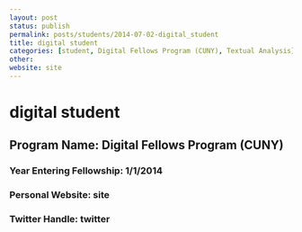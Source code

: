 ```yaml
---
layout: post
status: publish
permalink: posts/students/2014-07-02-digital_student
title: digital student
categories: [student, Digital Fellows Program (CUNY), Textual Analysis]
other: 
website: site
---
```

# digital student

## Program Name: Digital Fellows Program (CUNY)
### Year Entering Fellowship:  1/1/2014
### Personal Website:  site
### Twitter Handle:  twitter
  